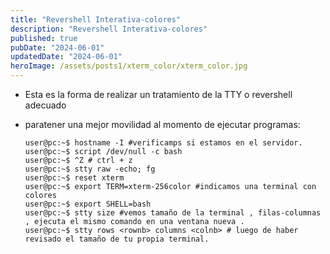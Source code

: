 ```yaml
---
title: "Revershell Interativa-colores"
description: "Revershell Interativa-colores"
published: true
pubDate: "2024-06-01"
updatedDate: "2024-06-01"
heroImage: /assets/posts1/xterm_color/xterm_color.jpg
---
```


- Esta es la forma de realizar un tratamiento de la TTY o revershell adecuado
- paratener una mejor movilidad al momento de ejecutar programas:

  ```console
  user@pc:~$ hostname -I #verificamps si estamos en el servidor.
  user@pc:~$ script /dev/null -c bash
  user@pc:~$ ^Z # ctrl + z
  user@pc:~$ stty raw -echo; fg
  user@pc:~$ reset xterm
  user@pc:~$ export TERM=xterm-256color #indicamos una terminal con colores
  user@pc:~$ export SHELL=bash
  user@pc:~$ stty size #vemos tamaño de la terminal , filas-columnas , ejecuta el mismo comando en una ventana nueva .
  user@pc:~$ stty rows <rownb> columns <colnb> # luego de haber revisado el tamaño de tu propia terminal.
  ```

<span>
<i class="fa fa-copy"></i>
</span>
